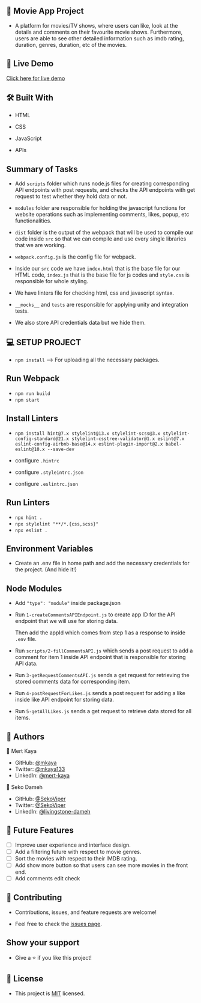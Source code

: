 ## 📖 Movie App Project

- A platform for movies/TV shows, where users can like, look at the details and comments on their favourite movie shows. Furthermore, users are able to see other detailed information such as imdb rating, duration, genres, duration, etc of the movies.

## 🚀 Live Demo

[Click here for live demo](https://mkaya13.github.io/movie_app/dist/index.html)

## 🛠 Built With

- HTML

- CSS

- JavaScript

- APIs

## Summary of Tasks

- Add `scripts` folder which runs node.js files for creating corresponding API endpoints with post requests, and checks the API endpoints with get request to test whether they hold data or not.

- `modules` folder are responsible for holding the javascript functions for website operations such as implementing comments, likes, popup, etc functionalities.

- `dist` folder is the output of the webpack that will be used to compile our code inside `src` so that we can compile and use every single libraries that we are working.

- `webpack.config.js` is the config file for webpack.

- Inside our `src` code we have `index.html` that is the base file for our HTML code, `index.js` that is the base file for js codes and `style.css` is responsible for whole styling.

- We have linters file for checking html, css and javascript syntax.

- `__mocks__` and `tests` are responsible for applying unity and integration tests.

- We also store API credentials data but we hide them.

## 💻 SETUP PROJECT

- `npm install` --> For uploading all the necessary packages.

## Run Webpack

- `npm run build`
- `npm start`

## Install Linters

- `npm install hint@7.x stylelint@13.x stylelint-scss@3.x stylelint-config-standard@21.x stylelint-csstree-validator@1.x eslint@7.x eslint-config-airbnb-base@14.x eslint-plugin-import@2.x babel-eslint@10.x --save-dev`

- configure `.hintrc`

- configure `.styleintrc.json`

- configure `.eslintrc.json`

## Run Linters

- `npx hint .`
- `npx stylelint "**/*.{css,scss}"`
- `npx eslint .`

## Environment Variables

- Create an .env file in home path and add the necessary credentials for the project. (And hide it!)

## Node Modules

- Add `"type": "module"` inside package.json

- Run `1-createCommentsAPIEndpoint.js` to create app ID for the API endpoint that we will use for storing data.

  Then add the appId which comes from step 1 as a response to inside `.env` file.

- Run `scripts/2-fillCommentsAPI.js` which sends a post request to add a comment for item 1 inside API endpoint that is responsible for storing API data.

- Run `3-getRequestCommentsAPI.js` sends a get request for retrieving the stored comments data for corresponding item.

- Run `4-postRequestForLikes.js` sends a post request for adding a like inside like API endpoint for storing data.

- Run `5-getAllLikes.js` sends a get request to retrieve data stored for all items.

## 👥 Authors

👤 Mert Kaya

- GitHub: [@mkaya](https://github.com/mkaya13)
- Twitter: [@mkaya133](https://twitter.com/mkaya133)
- LinkedIn: [@mert-kaya](https://www.linkedin.com/in/mert-kaya-0732b717b/)

👤 Seko Dameh

- GitHub: [@SekoViper](https://github.com/SekoViper)
- Twitter: [@SekoViper](https://twitter.com/SekoViper)
- LinkedIn: [@livingstone-dameh](https://www.linkedin.com/in/livingstone-dameh-b755a5151/)

## 🔭 Future Features

- [ ] Improve user experience and interface design.
- [ ] Add a filtering future with respect to movie genres.
- [ ] Sort the movies with respect to their IMDB rating.
- [ ] Add show more button so that users can see more movies in the front end.
- [ ] Add comments edit check

## 🤝 Contributing

- Contributions, issues, and feature requests are welcome!

- Feel free to check the [issues page](https://github.com/mkaya13/movie_app/issues).

## Show your support

- Give a ⭐️ if you like this project!

## 📝 License

- This project is [MIT](./LICENSE) licensed.
